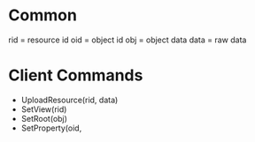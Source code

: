 # Common
rid  = resource id
oid  = object id
obj  = object data
data = raw data

# Client Commands

- UploadResource(rid, data)
- SetView(rid)
- SetRoot(obj)
- SetProperty(oid, 
